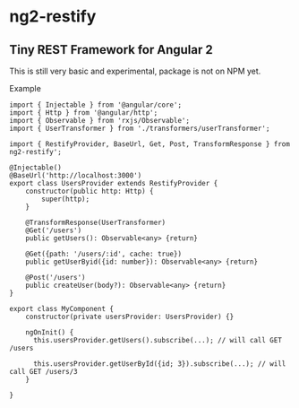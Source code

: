 # ng2-restify

## Tiny REST Framework for Angular 2

This is still very basic and experimental, package is not on NPM yet.

Example

    import { Injectable } from '@angular/core';
    import { Http } from '@angular/http';
    import { Observable } from 'rxjs/Observable';
    import { UserTransformer } from './transformers/userTransformer';
    
    import { RestifyProvider, BaseUrl, Get, Post, TransformResponse } from ng2-restify';
    
    @Injectable()
    @BaseUrl('http://localhost:3000')
    export class UsersProvider extends RestifyProvider {
        constructor(public http: Http) {
            super(http);
        }
    
        @TransformResponse(UserTransformer)
        @Get('/users')
        public getUsers(): Observable<any> {return}
    
        @Get({path: '/users/:id', cache: true})
        public getUserByid({id: number}): Observable<any> {return}
    
        @Post('/users')
        public createUser(body?): Observable<any> {return}
    }
    
    export class MyComponent {
        constructor(private usersProvider: UsersProvider) {}
        
        ngOnInit() {
          this.usersProvider.getUsers().subscribe(...); // will call GET /users
          
          this.usersProvider.getUserById({id; 3}).subscribe(...); // will call GET /users/3
        }
    
    }
